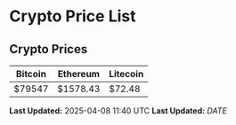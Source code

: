 # Crypto Price List

## Crypto Prices
| Bitcoin | Ethereum | Litecoin |
| ------- | -------- | -------- |
| $79547 | $1578.43 | $72.48 |
**Last Updated:** 2025-04-08 11:40 UTC
**Last Updated:** $DATE$
